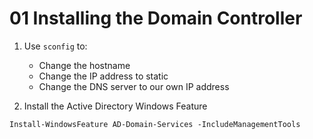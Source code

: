 # 01 Installing the Domain Controller

1. Use `sconfig` to:
	- Change the hostname
	- Change the IP address to static
	- Change the DNS server to our own IP address

2. Install the Active Directory Windows Feature

```shell
Install-WindowsFeature AD-Domain-Services -IncludeManagementTools
```

